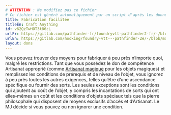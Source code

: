```yaml
---
# ATTENTION : Ne modifiez pas ce fichier
# Ce fichier est généré automatiquement par un script d'après les données du module Foundry VTT officiel et de sa traduction
title: Fabrication facilitée
titleEn: Craft Anything
id: v62QzTwHOT3t86cL
urlFr: https://gitlab.com/pathfinder-fr/foundryvtt-pathfinder2-fr/-/blob/master/data/feats/v62QzTwHOT3t86cL.htm
urlEn: https://gitlab.com/hooking/foundry-vtt---pathfinder-2e/-/blob/master/packs/data/feats.db/craft-anything.json
layout: dons
---
```

Vous pouvez trouver des moyens pour fabriquer à peu près n’importe quoi, malgré les restrictions. Tant que vous possédez le don de compétence Artisanat approprié (comme [Artisanat magique](artisanat-magique.html) pour les objets magiques) et remplissez les conditions de prérequis et de niveau de l’objet, vous ignorez à peu près toutes les autres exigences, telles qu’être d’une ascendance spécifique ou fournir des sorts. Les seules exceptions sont les conditions qui ajoutent au coût de l’objet, y compris les incantations de sorts qui ont elles-mêmes un coût et les conditions d’objets spéciaux tels que la pierre philosophale qui disposent de moyens exclusifs d’accès et d’Artisanat. Le MJ décide si vous pouvez ou non ignorer une condition.
